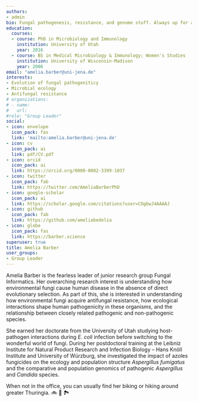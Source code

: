 ```yaml
---
authors:
- admin
bio: Fungal pathogenesis, resistance, and genome stuff. Always up for an adventure or bike ride.
education:
  courses:
  - course: PhD in Microbiology and Immunology
    institution: University of Utah
    year: 2016
  - course: BS in Medical Microbiology & Immunology; Women's Studies
    institution: University of Wisconsin-Madison
    year: 2006
email: "amelia.barber@uni-jena.de"
interests:
- Evolution of fungal pathogeniticy
- Microbial ecology
- Antifungal resistance
# organizations:
# - name: 
#   url: 
#role: "Group Leader"
social:
- icon: envelope
  icon_pack: fas
  link: 'mailto:amelia.barber@uni-jena.de'
- icon: cv
  icon_pack: ai
  link: pdf/CV.pdf
- icon: orcid
  icon_pack: ai
  link: https://orcid.org/0000-0002-3399-1037
- icon: twitter
  icon_pack: fab
  link: https://twitter.com/AmeliaBarberPhD
- icon: google-scholar
  icon_pack: ai
  link: https://scholar.google.com/citations?user=COgbwJ4AAAAJ
- icon: github
  icon_pack: fab
  link: https://github.com/ameliabedelia
- icon: globe
  icon_pack: fas
  link: https://barber.science
superuser: true
title: Amelia Barber
user_groups:
- Group Leader
---
```


Amelia Barber is the fearless leader of junior research group Fungal Informatics. Her overarching research interest is understanding how environmental fungi cause human disease in the absence of direct evolutionary selection. As part of this, she is interested in understanding how environmental fungi acquire antifungal resistance, how ecological interactions shape human pathogenicity in these organisms, and the relationship between closely related pathogenic and non-pathogenic species. 

She earned her doctorate from the University of Utah studying host-pathogen interactions during *E. coli* infection before switching to the wonderful world of fungi. During her postdoctoral training at the Leibniz Institute for Natural Product Research and Infection Biology – Hans Knöll Institute and University of Würzburg, she investigated the impact of azoles fungicides on the ecology and population structure *Aspergillus fumigatus* and the comparative and population genomics of pathogenic *Aspergillus* and *Candida* species.

When not in the office, you can usually find her biking or hiking around greater Thuringia.  :bike: :athletic_shoe: :national_park:


